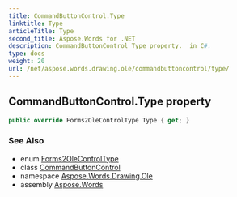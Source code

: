 ```yaml
---
title: CommandButtonControl.Type
linktitle: Type
articleTitle: Type
second_title: Aspose.Words for .NET
description: CommandButtonControl Type property.  in C#.
type: docs
weight: 20
url: /net/aspose.words.drawing.ole/commandbuttoncontrol/type/
---
```

## CommandButtonControl.Type property

```csharp
public override Forms2OleControlType Type { get; }
```

### See Also

* enum [Forms2OleControlType](../../forms2olecontroltype/)
* class [CommandButtonControl](../)
* namespace [Aspose.Words.Drawing.Ole](../../../aspose.words.drawing.ole/)
* assembly [Aspose.Words](../../../)
